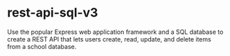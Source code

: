 # rest-api-sql-v3

Use the popular Express web application framework and a SQL database to create a REST API that lets users create, read, update, and delete items
from a school database.
